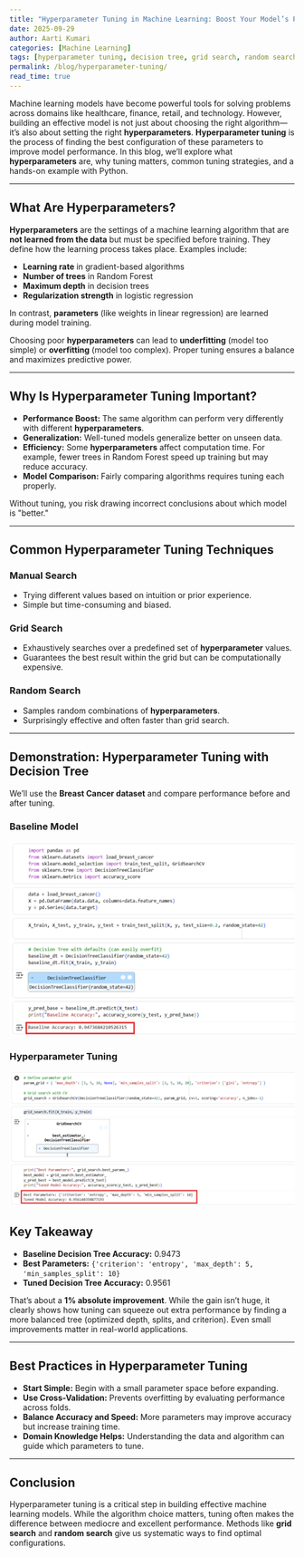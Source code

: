 ```yaml
---
title: "Hyperparameter Tuning in Machine Learning: Boost Your Model’s Performance"
date: 2025-09-29
author: Aarti Kumari
categories: [Machine Learning]
tags: [hyperparameter tuning, decision tree, grid search, random search, model optimization, Python]
permalink: /blog/hyperparameter-tuning/
read_time: true
---
```


Machine learning models have become powerful tools for solving problems across domains like healthcare, finance, retail, and technology. However, building an effective model is not just about choosing the right algorithm—it’s also about setting the right **hyperparameters**. **Hyperparameter tuning** is the process of finding the best configuration of these parameters to improve model performance. In this blog, we’ll explore what **hyperparameters** are, why tuning matters, common tuning strategies, and a hands-on example with Python.

---

## What Are Hyperparameters?

**Hyperparameters** are the settings of a machine learning algorithm that are **not learned from the data** but must be specified before training. They define how the learning process takes place. Examples include:

- **Learning rate** in gradient-based algorithms  
- **Number of trees** in Random Forest  
- **Maximum depth** in decision trees  
- **Regularization strength** in logistic regression  

In contrast, **parameters** (like weights in linear regression) are learned during model training.

Choosing poor **hyperparameters** can lead to **underfitting** (model too simple) or **overfitting** (model too complex). Proper tuning ensures a balance and maximizes predictive power.

---

## Why Is Hyperparameter Tuning Important?

- **Performance Boost:** The same algorithm can perform very differently with different **hyperparameters**.  
- **Generalization:** Well-tuned models generalize better on unseen data.  
- **Efficiency:** Some **hyperparameters** affect computation time. For example, fewer trees in Random Forest speed up training but may reduce accuracy.  
- **Model Comparison:** Fairly comparing algorithms requires tuning each properly.  

Without tuning, you risk drawing incorrect conclusions about which model is "better."

---

## Common Hyperparameter Tuning Techniques

### Manual Search
- Trying different values based on intuition or prior experience.  
- Simple but time-consuming and biased.  

### Grid Search
- Exhaustively searches over a predefined set of **hyperparameter** values.  
- Guarantees the best result within the grid but can be computationally expensive.  

### Random Search
- Samples random combinations of **hyperparameters**.  
- Surprisingly effective and often faster than grid search.  

---

## Demonstration: Hyperparameter Tuning with Decision Tree

We’ll use the **Breast Cancer dataset** and compare performance before and after tuning. 

### Baseline Model

![Decision Tree Code](/assets/images/1.png)

### Hyperparameter Tuning

![GridSearch Output](/assets/images/2.png)


## Key Takeaway

- **Baseline Decision Tree Accuracy:** 0.9473  
- **Best Parameters:** `{'criterion': 'entropy', 'max_depth': 5, 'min_samples_split': 10}`  
- **Tuned Decision Tree Accuracy:** 0.9561  

That’s about a **1% absolute improvement**. While the gain isn’t huge, it clearly shows how tuning can squeeze out extra performance by finding a more balanced tree (optimized depth, splits, and criterion). Even small improvements matter in real-world applications.

---

## Best Practices in Hyperparameter Tuning

- **Start Simple:** Begin with a small parameter space before expanding.  
- **Use Cross-Validation:** Prevents overfitting by evaluating performance across folds.  
- **Balance Accuracy and Speed:** More parameters may improve accuracy but increase training time.  
- **Domain Knowledge Helps:** Understanding the data and algorithm can guide which parameters to tune.

---

## Conclusion

Hyperparameter tuning is a critical step in building effective machine learning models. While the algorithm choice matters, tuning often makes the difference between mediocre and excellent performance. Methods like **grid search** and **random search** give us systematic ways to find optimal configurations.
